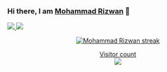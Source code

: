 ### Hi there, I am <a href="https://github.com/RiZwAn755" target="_blank">Mohammad Rizwan</a> 👋

<a href="https://www.linkedin.com/in/md-rizwan-3b3141255/" target="_blank">
  <img src="https://img.shields.io/badge/-LinkedIn-0e76a8?style=flat-square&logo=Linkedin&logoColor=white"/>
</a>
<a href="https://gpvc.arturio.dev/RiZwAn755">
    <img src="https://komarev.com/ghpvc/?username=RiZwAn755">
</a>
<p align="center">
    <a href="https://github.com/RiZwAn755/">
        <img title="🔥 Get streak stats for your profile at git.io/streak-stats" alt="Mohammad Rizwan streak" src="https://github-readme-streak-stats.herokuapp.com/?user=RiZwAn755&theme=black-ice&hide_border=true&stroke=0000&background=060A0CD0"/>
      <p align="center"> 
  Visitor count<br>
  <img src="https://profile-counter.glitch.me/RiZwAn755/count.svg" />
</p>
    </a>

</p>
<p align="left"">

</p>
